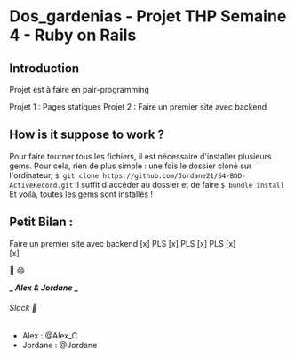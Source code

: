 # Dos_gardenias - Projet THP Semaine 4 - Ruby on Rails

## Introduction

Projet est à faire en pair-programming

Projet 1 : Pages statiques
Projet 2 : Faire un premier site avec backend

## How is it suppose to work ?

Pour faire tourner tous les fichiers, il est nécessaire d'installer plusieurs gems. 
Pour cela, rien de plus simple : une fois le dossier cloné sur l'ordinateur, 
```$ git clone https://github.com/Jordane21/S4-BDD-ActiveRecord.git```
il suffit d'accéder au dossier et de faire 
```$ bundle install```
Et voilà, toutes les gems sont installés !


## Petit Bilan :


Faire un premier site avec backend
[x] PLS 
[x] PLS
[x] PLS
[x]  
[x] 

:pray: :smile:


**_ _Alex & Jordane_ _**




###### Slack :love_letter:

* Alex : @Alex_C
* Jordane : @Jordane
